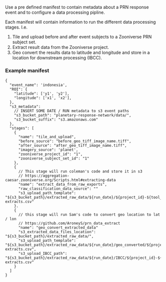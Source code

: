 Use a pre defined manifest to contain metadata about a PRN response event and to configure a data processing pipline.

Each manifest will contain information to run the different data processing stages. I.e.

1. Tile and upload before and after event subjects to a Zooniverse PRN subject set.
0. Extract result data from the Zooniverse project.
0. Geo convert the results data to latitude and longitude and store in a location for downstream processing (IBCC).

### Example manifest
```
{
  "event_name": 'indonesia',
  "ROI": {
    "latitude": ['y1', 'y2'],
    "longitude": ['x1', 'x2'],
  },
  "s3_metadata":
    // INSERT SOME DATE / RUN metadata to s3 event paths
    "s3_bucket_path": "planetary-response-network/data/",
    "s3_bucket_suffix": "s3.amazonaws.com"
  },
  "stages": [
    {
      "name": "tile_and_upload",
      "before_source": "before_geo_tiff_image_name.tiff",
      "after_source": "after_geo_tiff_image_name.tiff",
      "imagery_source": 'planet',
      "zooniverse_project_id": "1",
      "zooniverse_subject_set_id": "1"
    },
    {
      // This stage will run coleman's code and store it in s3
      // https://aggregation-caesar.zooniverse.org/Scripts.html#extracting-data
      "name": "extract_data_from_raw_exports",
      "raw_classification_data_source": ""
      "s3_upload_path_template": "${s3_bucket_path}/extracted_raw_data/${run_date}/${project_id}-${tool_type}-extracts.csv"
    }.
    {
      // this stage will run Sam's code to convert geo location to lat / lon
      // https://github.com/AroneyS/prn_data_extract
      "name": "geo_convert_extracted_data"
      "s3_extracted_data_files_location": "${s3_bucket_path}/extracted_raw_data/",
      "s3_upload_path_template": "${s3_bucket_path}/extracted_raw_data/${run_date}/geo_converted/${project_id}-${tool_type}-extracts.csv",
      "s3_upload_IBCC_path": "${s3_bucket_path}/extracted_raw_data/${run_date}/IBCC/${project_id}-${tool_type}-extracts.csv"
    }
  ]
}
```
